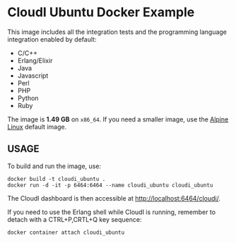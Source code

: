 # CloudI Ubuntu Docker Example 

This image includes all the integration tests and the programming language
integration enabled by default:

* C/C++
* Erlang/Elixir
* Java
* Javascript
* Perl
* PHP
* Python
* Ruby

The image is **1.49 GB** on `x86_64`.  If you need a smaller image, use the
[Alpine Linux](https://github.com/CloudI/containers/tree/master/docker/alpine#readme) default image.

## USAGE

To build and run the image, use:

    docker build -t cloudi_ubuntu .
    docker run -d -it -p 6464:6464 --name cloudi_ubuntu cloudi_ubuntu

The CloudI dashboard is then accessible at
[http://localhost:6464/cloudi/](http://localhost:6464/cloudi/).

If you need to use the Erlang shell while CloudI is running,
remember to detach with a CTRL+P,CRTL+Q key sequence:

    docker container attach cloudi_ubuntu

